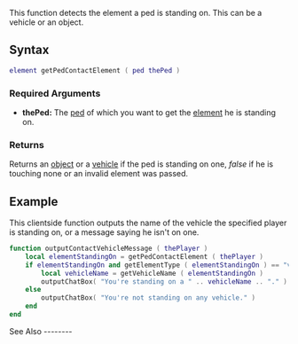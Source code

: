 This function detects the element a ped is standing on. This can be a vehicle or an object.

Syntax
------

``` lua
element getPedContactElement ( ped thePed )
```

### Required Arguments

-   **thePed:** The [ped](/ped.md "wikilink") of which you want to get the [element](/element.md "wikilink") he is standing on.

### Returns

Returns an [object](/object.md "wikilink") or a [vehicle](/vehicle.md "wikilink") if the ped is standing on one, *false* if he is touching none or an invalid element was passed.

Example
-------

<section name="Client" class="client" show="true">
This clientside function outputs the name of the vehicle the specified player is standing on, or a message saying he isn't on one.

``` lua
function outputContactVehicleMessage ( thePlayer )
    local elementStandingOn = getPedContactElement ( thePlayer )
    if elementStandingOn and getElementType ( elementStandingOn ) == "vehicle" then
        local vehicleName = getVehicleName ( elementStandingOn )
        outputChatBox( "You're standing on a " .. vehicleName .. "." )
    else
        outputChatBox( "You're not standing on any vehicle." )
    end
end
```

</section>
See Also
--------
